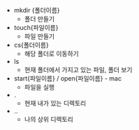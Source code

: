 - mkdir {폴더이름}
	- 폴더 만들기
- touch{파일이름}
	- 파일 만들기
- cs{폴더이름}
	- 해당 폴더로 이동하기
- ls 
	- 현재 폴더에서 가지고 있는 파일, 폴더 보기
- start{파일이름} / open{파일이름} - mac
	- 파일을 실행
- .
	- 현재 내가 있는 디렉토리
- .. 
	- 나의 상위 디렉토리